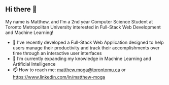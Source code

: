 ## Hi there 👋

My name is Matthew, and I'm a 2nd year Computer Science Student at Toronto Metropolitan University interested in Full-Stack Web Development and Machine Learning!
- 🔭 I’ve recently developed a Full-Stack Web Application designed to help users manage their productivity and track their accomplishments over time through an interactive user interfaces
- 🌱 I’m currently expanding my knowledge in Machine Learning and Artificial Intelligence
- 📫 How to reach me: matthew.moga@torontomu.ca or https://www.linkedin.com/in/matthew-moga

<!--
**Matt1092/matt1092** is a ✨ _special_ ✨ repository because its `README.md` (this file) appears on your GitHub profile.

Here are some ideas to get you started:

- 🔭 I’m currently working on ...
- 🌱 I’m currently learning ...
- 👯 I’m looking to collaborate on ...
- 🤔 I’m looking for help with ...
- 💬 Ask me about ...
- 📫 How to reach me: ...
- 😄 Pronouns: ...
- ⚡ Fun fact: ...
-->
